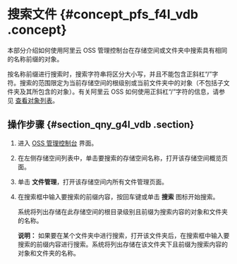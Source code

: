 # 搜索文件 {#concept_pfs_f4l_vdb .concept}

本部分介绍如何使用阿里云 OSS 管理控制台在存储空间或文件夹中搜索具有相同的名称前缀的对象。

按名称前缀进行搜索时，搜索字符串将区分大小写，并且不能包含正斜杠“/”字符。搜索的范围限定为当前存储空间的根级别或当前文件夹中的对象（不包括子文件夹及其所包含的对象）。有关阿里云 OSS 如何使用正斜杠“/”字符的信息，请参见 [查看对象列表](../cn.zh-CN/开发指南/管理文件/查看对象列表.md#)。

## 操作步骤 {#section_qny_g4l_vdb .section}

1.  进入 [OSS 管理控制台](https://oss.console.aliyun.com/) 界面。
2.  在左侧存储空间列表中，单击要搜索的存储空间名称，打开该存储空间概览页面。
3.  单击 **文件管理**，打开该存储空间内所有文件管理页面。
4.  在搜索框中输入要搜索的前缀内容，按回车键或单击 **搜索** 图标开始搜索。

    系统将列出存储在此存储空间的根目录级别且前缀为搜索内容的对象和文件夹的名称。

    **说明：** 如果要在某个文件夹中进行搜索，打开该文件夹后，在搜索框中输入要搜索的前缀内容进行搜索。系统将列出存储在该文件夹下且前缀为搜索内容的对象和文件夹的名称。


